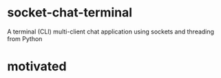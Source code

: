 # socket-chat-terminal
A terminal (CLI) multi-client chat application using sockets and threading from Python

# motivated
